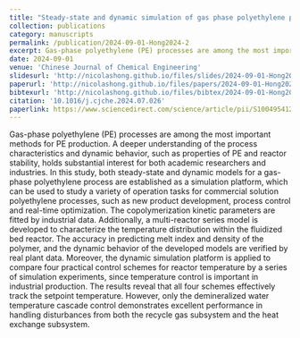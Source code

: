 ```yaml
---
title: "Steady-state and dynamic simulation of gas phase polyethylene process"
collection: publications
category: manuscripts
permalink: /publication/2024-09-01-Hong2024-2
excerpt: Gas-phase polyethylene (PE) processes are among the most important methods for PE production. A deeper understanding of the process characteristics and dynamic behavior, such as properties of PE and reactor stability, holds substantial interest for both academic researchers and industries. In this study, both steady-state and dynamic models for a gas-phase polyethylene process are established as a simulation platform, which can be used to study a variety of operation tasks for commercial solution polyethylene processes, such as new product development, process control and real-time optimization. The copolymerization kinetic parameters are fitted by industrial data. Additionally, a multi-reactor series model is developed to characterize the temperature distribution within the fluidized bed reactor. The accuracy in predicting melt index and density of the polymer, and the dynamic behavior of the developed models are verified by real plant data. Moreover, the dynamic simulation platform is applied to compare four practical control schemes for reactor temperature by a series of simulation experiments, since temperature control is important in industrial production. The results reveal that all four schemes effectively track the setpoint temperature. However, only the demineralized water temperature cascade control demonstrates excellent performance in handling disturbances from both the recycle gas subsystem and the heat exchange subsystem.
date: 2024-09-01
venue: 'Chinese Journal of Chemical Engineering'
slidesurl: 'http://nicolashong.github.io/files/slides/2024-09-01-Hong2024-2.pdf'
paperurl: 'http://nicolashong.github.io/files/papers/2024-09-01-Hong2024-2.pdf'
bibtexurl: 'http://nicolashong.github.io/files/bibtex/2024-09-01-Hong2024-2.bib'
citation: '10.1016/j.cjche.2024.07.026'
paperlink: https://www.sciencedirect.com/science/article/pii/S1004954124003112
---
```


Gas-phase polyethylene (PE) processes are among the most important methods for PE production. A deeper understanding of the process characteristics and dynamic behavior, such as properties of PE and reactor stability, holds substantial interest for both academic researchers and industries. In this study, both steady-state and dynamic models for a gas-phase polyethylene process are established as a simulation platform, which can be used to study a variety of operation tasks for commercial solution polyethylene processes, such as new product development, process control and real-time optimization. The copolymerization kinetic parameters are fitted by industrial data. Additionally, a multi-reactor series model is developed to characterize the temperature distribution within the fluidized bed reactor. The accuracy in predicting melt index and density of the polymer, and the dynamic behavior of the developed models are verified by real plant data. Moreover, the dynamic simulation platform is applied to compare four practical control schemes for reactor temperature by a series of simulation experiments, since temperature control is important in industrial production. The results reveal that all four schemes effectively track the setpoint temperature. However, only the demineralized water temperature cascade control demonstrates excellent performance in handling disturbances from both the recycle gas subsystem and the heat exchange subsystem.
